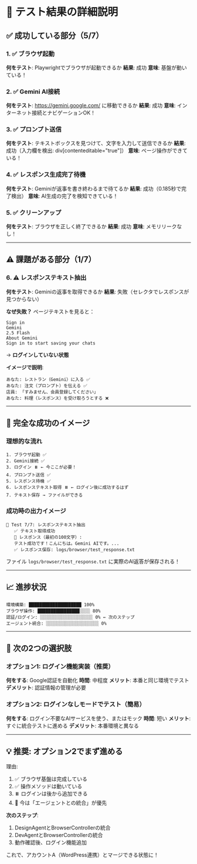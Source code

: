# 🧪 テスト結果の詳細説明

## ✅ 成功している部分（5/7）

### 1. ✅ ブラウザ起動
**何をテスト**: Playwrightでブラウザが起動できるか
**結果**: 成功
**意味**: 基盤が動いている！

### 2. ✅ Gemini AI接続
**何をテスト**: https://gemini.google.com/ に移動できるか
**結果**: 成功
**意味**: インターネット接続とナビゲーションOK！

### 3. ✅ プロンプト送信
**何をテスト**: テキストボックスを見つけて、文字を入力して送信できるか
**結果**: 成功（入力欄を検出: div[contenteditable="true"]）
**意味**: ページ操作ができている！

### 4. ✅ レスポンス生成完了待機
**何をテスト**: Geminiが返事を書き終わるまで待てるか
**結果**: 成功（0.185秒で完了検出）
**意味**: AI生成の完了を検知できている！

### 5. ✅ クリーンアップ
**何をテスト**: ブラウザを正しく終了できるか
**結果**: 成功
**意味**: メモリリークなし！

---

## ⚠️ 課題がある部分（1/7）

### 6. ⚠️ レスポンステキスト抽出
**何をテスト**: Geminiの返事を取得できるか
**結果**: 失敗（セレクタでレスポンスが見つからない）

**なぜ失敗？**
ページテキストを見ると：
```
Sign in
Gemini
2.5 Flash
About Gemini
Sign in to start saving your chats
```

→ **ログインしていない状態**

**イメージで説明**:
```
あなた: レストラン（Gemini）に入る ✅
あなた: 注文（プロンプト）を伝える ✅
店員: 「すみません、会員登録してください」
あなた: 料理（レスポンス）を受け取ろうとする ❌
```

---

## 🎯 完全な成功のイメージ

### 理想的な流れ
```
1. ブラウザ起動 ✅
2. Gemini接続 ✅
3. ログイン ⏸️ ← 今ここが必要！
4. プロンプト送信 ✅
5. レスポンス待機 ✅
6. レスポンステキスト取得 ⏸️ ← ログイン後に成功するはず
7. テキスト保存 → ファイルができる
```

### 成功時の出力イメージ
```
📄 Test 7/7: レスポンステキスト抽出
   ✅ テキスト取得成功
   📝 レスポンス（最初の100文字）:
   テスト成功です！こんにちは。Gemini AIです。...
   ✅ レスポンス保存: logs/browser/test_response.txt
```

ファイル `logs/browser/test_response.txt` に実際のAI返答が保存される！

---

## 📈 進捗状況
```
環境構築: ████████████████████ 100%
ブラウザ操作: ████████████████░░░░ 80%
認証/ログイン: ░░░░░░░░░░░░░░░░░░░░ 0% ← 次のステップ
エージェント統合: ░░░░░░░░░░░░░░░░░░░░ 0%
```

---

## 🚀 次の2つの選択肢

### オプション1: ログイン機能実装（推奨）
**何をする**: Google認証を自動化
**時間**: 中程度
**メリット**: 本番と同じ環境でテスト
**デメリット**: 認証情報の管理が必要

### オプション2: ログインなしモードでテスト（簡易）
**何をする**: ログイン不要なAIサービスを使う、またはモック
**時間**: 短い
**メリット**: すぐに統合テストに進める
**デメリット**: 本番環境と異なる

---

## 💡 推奨: オプション2でまず進める

理由:
1. ✅ ブラウザ基盤は完成している
2. ✅ 操作メソッドは動いている
3. ⏸️ ログインは後から追加できる
4. 🎯 今は「エージェントとの統合」が優先

**次のステップ**:
1. DesignAgentとBrowserControllerの統合
2. DevAgentとBrowserControllerの統合
3. 動作確認後、ログイン機能追加

これで、アカウントA（WordPress連携）とマージできる状態に！
